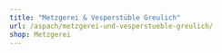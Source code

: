 ```yaml
---
title: "Metzgerei & Vesperstüble Greulich"
url: /aspach/metzgerei-und-vesperstueble-greulich/
shop: Metzgerei
---
```

